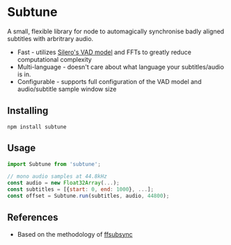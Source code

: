 # Subtune

A small, flexible library for node to automagically synchronise badly aligned subtitles with arbritrary audio.

- Fast - utilizes [Silero's VAD model](https://github.com/snakers4/silero-vad) and FFTs to greatly reduce computational complexity
- Multi-language - doesn't care about what language your subtitles/audio is in.
- Configurable - supports full configuration of the VAD model and audio/subtitle sample window size

## Installing

```
npm install subtune
```

## Usage

```js
import Subtune from 'subtune';

// mono audio samples at 44.8kHz
const audio = new Float32Array(...);
const subtitles = [{start: 0, end: 1000}, ...];
const offset = Subtune.run(subtitles, audio, 44800);
```

## References

- Based on the methodology of [ffsubsync](https://github.com/smacke/ffsubsync#how-it-works)
